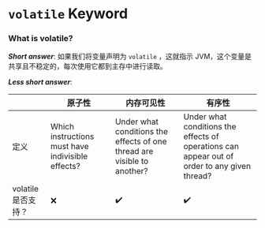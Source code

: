 # `volatile` Keyword

### What is volatile?

***Short answer***: 如果我们将变量声明为 `volatile` ，这就指示 JVM，这个变量是共享且不稳定的，每次使用它都到主存中进行读取。

***Less short answer***:



|                     | 原子性                                            | 内存可见性                                                   | 有序性                                                       |
| ------------------- | ------------------------------------------------- | ------------------------------------------------------------ | ------------------------------------------------------------ |
| 定义                | Which instructions must have indivisible effects? | Under what conditions the effects of one thread are  visible to another? | Under what conditions the effects of operations can  appear out of order to any given thread? |
| volatile 是否支持？ | :x:                                               | :heavy_check_mark:                                           | :heavy_check_mark:                                           |

